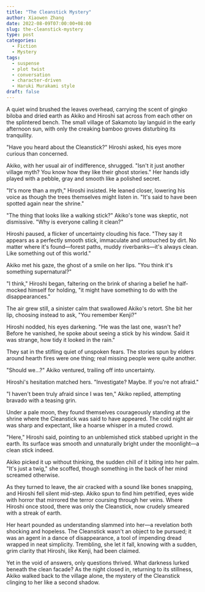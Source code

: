 ```yaml
---
title: "The Cleanstick Mystery"
author: Xiaowen Zhang
date: 2022-08-09T07:00:00+08:00
slug: the-cleanstick-mystery
type: post
categories:
  - Fiction
  - Mystery
tags:
  - suspense
  - plot twist
  - conversation
  - character-driven
  - Haruki Murakami style
draft: false
---
```


A quiet wind brushed the leaves overhead, carrying the scent of gingko biloba and dried earth as Akiko and Hiroshi sat across from each other on the splintered bench. The small village of Sakamoto lay languid in the early afternoon sun, with only the creaking bamboo groves disturbing its tranquility.

"Have you heard about the Cleanstick?" Hiroshi asked, his eyes more curious than concerned.

Akiko, with her usual air of indifference, shrugged. "Isn't it just another village myth? You know how they like their ghost stories." Her hands idly played with a pebble, gray and smooth like a polished secret.

"It's more than a myth," Hiroshi insisted. He leaned closer, lowering his voice as though the trees themselves might listen in. "It's said to have been spotted again near the shrine."

"The thing that looks like a walking stick?" Akiko's tone was skeptic, not dismissive. "Why is everyone calling it clean?"

Hiroshi paused, a flicker of uncertainty clouding his face. "They say it appears as a perfectly smooth stick, immaculate and untouched by dirt. No matter where it's found—forest paths, muddy riverbanks—it's always clean. Like something out of this world."

Akiko met his gaze, the ghost of a smile on her lips. "You think it's something supernatural?"

"I think," Hiroshi began, faltering on the brink of sharing a belief he half-mocked himself for holding, "it might have something to do with the disappearances."

The air grew still, a sinister calm that swallowed Akiko's retort. She bit her lip, choosing instead to ask, "You remember Kenji?"

Hiroshi nodded, his eyes darkening. "He was the last one, wasn't he? Before he vanished, he spoke about seeing a stick by his window. Said it was strange, how tidy it looked in the rain."

They sat in the stifling quiet of unspoken fears. The stories spun by elders around hearth fires were one thing; real missing people were quite another.

"Should we...?" Akiko ventured, trailing off into uncertainty.

Hiroshi's hesitation matched hers. "Investigate? Maybe. If you're not afraid."

"I haven't been truly afraid since I was ten," Akiko replied, attempting bravado with a teasing grin.

Under a pale moon, they found themselves courageously standing at the shrine where the Cleanstick was said to have appeared. The cold night air was sharp and expectant, like a hoarse whisper in a muted crowd.

"Here," Hiroshi said, pointing to an unblemished stick stabbed upright in the earth. Its surface was smooth and unnaturally bright under the moonlight—a clean stick indeed.

Akiko picked it up without thinking, the sudden chill of it biting into her palm. "It's just a twig," she scoffed, though something in the back of her mind screamed otherwise.

As they turned to leave, the air cracked with a sound like bones snapping, and Hiroshi fell silent mid-step. Akiko spun to find him petrified, eyes wide with horror that mirrored the terror coursing through her veins. Where Hiroshi once stood, there was only the Cleanstick, now crudely smeared with a streak of earth.

Her heart pounded as understanding slammed into her—a revelation both shocking and hopeless. The Cleanstick wasn't an object to be pursued; it was an agent in a dance of disappearance, a tool of impending dread wrapped in neat simplicity. Trembling, she let it fall, knowing with a sudden, grim clarity that Hiroshi, like Kenji, had been claimed.

Yet in the void of answers, only questions thrived. What darkness lurked beneath the clean facade? As the night closed in, returning to its stillness, Akiko walked back to the village alone, the mystery of the Cleanstick clinging to her like a second shadow.